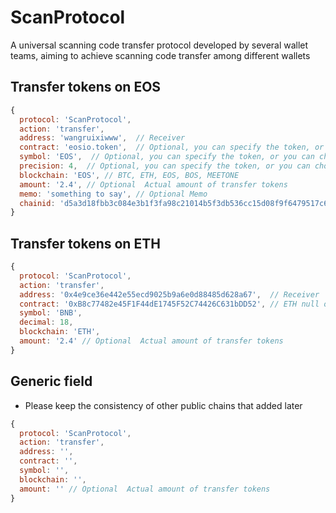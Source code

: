 # ScanProtocol
A universal scanning code transfer protocol developed by several wallet teams, aiming to achieve scanning code transfer among different wallets


## Transfer tokens on EOS

```javascript
{
  protocol: 'ScanProtocol', 
  action: 'transfer',
  address: 'wangruixiwww',  // Receiver
  contract: 'eosio.token',  // Optional, you can specify the token, or you can choose the transfer token by scanning the code with the wallet which need to match the fields symbol and precision.
  symbol: 'EOS',  // Optional, you can specify the token, or you can choose the transfer token by scanning the code with the wallet which need to match the fields symbol and precision.
  precision: 4,  // Optional, you can specify the token, or you can choose the transfer token by scanning the code with the wallet which need to match the fields symbol and precision.
  blockchain: 'EOS', // BTC, ETH, EOS, BOS, MEETONE 
  amount: '2.4', // Optional  Actual amount of transfer tokens
  memo: 'something to say', // Optional Memo
  chainid: 'd5a3d18fbb3c084e3b1f3fa98c21014b5f3db536cc15d08f9f6479517c6a3d86' // Optional 
}
```

## Transfer tokens on ETH

```javascript
{
  protocol: 'ScanProtocol', 
  action: 'transfer',
  address: '0x4e9ce36e442e55ecd9025b9a6e0d88485d628a67',  // Receiver
  contract: '0xB8c77482e45F1F44dE1745F52C74426C631bDD52', // ETH null or blank
  symbol: 'BNB',
  decimal: 18,
  blockchain: 'ETH',
  amount: '2.4' // Optional  Actual amount of transfer tokens
}
```




## Generic field
- Please keep the consistency of other public chains that added later
```javascript
{
  protocol: 'ScanProtocol', 
  action: 'transfer',
  address: '', 
  contract: '',
  symbol: '',
  blockchain: '',
  amount: '' // Optional  Actual amount of transfer tokens
}
```